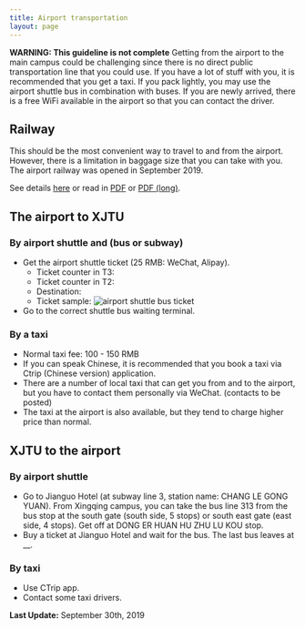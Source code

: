 ```yaml
---
title: Airport transportation 
layout: page
---
```

**WARNING: This guideline is not complete**
Getting from the airport to the main campus could be challenging since there is no direct public transportation line that you could use. If you have a lot of stuff with you, it is recommended that you get a taxi. If you pack lightly, you may use the airport shuttle bus in combination with buses. If you are newly arrived, there is a free WiFi available in the airport so that you can contact the driver. 

## Railway
This should be the most convenient way to travel to and from the airport. However, there is a limitation in baggage size that you can take with you. The airport railway was opened in September 2019. 

See details [here](https://mp.weixin.qq.com/s?__biz=MzIyOTMwNDE0Mg==&mid=2247483678&idx=1&sn=8ec60499f9e349ce5fb37d42e68d77b6&chksm=e845f33fdf327a293425a6ea472063cacddf2cc6545571a7be7f4aa04a23bd6249061804f6cf&mpshare=1&scene=1&srcid=09295vgn44SL201iyAYnNhp9&sharer_sharetime=1569732632117&sharer_shareid=2a4dfc0bc2658ea5ff5925f2b9213ca5&pass_ticket=vjbJhJHQYkPX9r0T7e0BKaYLVD%2BEk%2BDa0aBP76vrkuc%3D#rd) or read in  [PDF](/assets/pdfs/airport-rail-pages.pdf) or [PDF (long)](/assets/pdfs/airport-rail.pdf). 

## The airport to XJTU
### By airport shuttle and (bus or subway)
* Get the airport shuttle ticket (25 RMB: WeChat, Alipay).
  * Ticket counter in T3: 
  * Ticket counter in T2: 
  * Destination: 
  * Ticket sample: 
    ![airport shuttle bus ticket](/assets/img/airport-transport/ticket-from-the-airport.JPG)
* Go to the correct shuttle bus waiting terminal. 

### By a taxi
* Normal taxi fee: 100 - 150 RMB
* If you can speak Chinese, it is recommended that you book a taxi via Ctrip (Chinese version) application. 
* There are a number of local taxi that can get you from and to the airport, but you have to contact them personally via WeChat. (contacts to be posted)
* The taxi at the airport is also available, but they tend to charge higher price than normal. 

## XJTU to the airport
### By airport shuttle 
- Go to Jianguo Hotel (at subway line 3, station name: CHANG LE GONG YUAN). From Xingqing campus, you can take the bus line 313 from the bus stop at the south gate (south side, 5 stops) or south east gate (east side, 4 stops). Get off at DONG ER HUAN HU ZHU LU KOU stop.
- Buy a ticket at Jianguo Hotel and wait for the bus. The last bus leaves at __. 

### By taxi
- Use CTrip app.
- Contact some taxi drivers.

**Last Update:** September 30th, 2019
